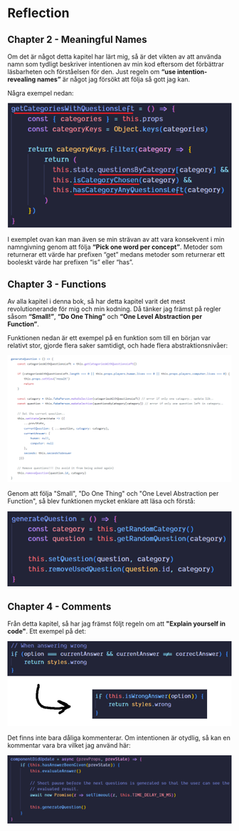 # Reflection

## Chapter 2 - Meaningful Names

Om det är något detta kapitel har lärt mig, så är det vikten av att använda namn som tydligt beskriver intentionen av min kod eftersom det förbättrar läsbarheten och förståelsen för den. Just regeln om **“use intention-revealing names”** är något jag försökt att följa så gott jag kan.

Några exempel nedan:

![Place your file in this folder](/images/meaningful-names.png)

I exemplet ovan kan man även se min strävan av att vara konsekvent i min namngivning genom att följa **“Pick one word per concept”**. Metoder som returnerar ett värde har prefixen “get” medans metoder som returnerar ett booleskt värde har prefixen “is” eller “has”.

## Chapter 3 - Functions

Av alla kapitel i denna bok, så har detta kapitel varit det mest revolutionerande för mig och min kodning. Då tänker jag främst på regler såsom **“Small!”**, **“Do One Thing”** och **“One Level Abstraction per Function”**.

Funktionen nedan är ett exempel på en funktion som till en början var relativt stor, gjorde flera saker samtidigt, och hade flera abstraktionsnivåer:

![Place your file in this folder](/images/functions-2.png)

Genom att följa "Small", "Do One Thing" och "One Level Abstraction per Function", så blev funktionen mycket enklare att läsa och förstå:

![Place your file in this folder](/images/functions.png)

## Chapter 4 - Comments

Från detta kapitel, så har jag främst följt regeln om att **"Explain yourself in code"**. Ett exempel på det:

![Place your file in this folder](/images/comments.png)

Det finns inte bara dåliga kommenterar. Om intentionen är otydlig, så kan en kommentar vara bra vilket jag använd här:

![Place your file in this folder](/images/comments-2.png)